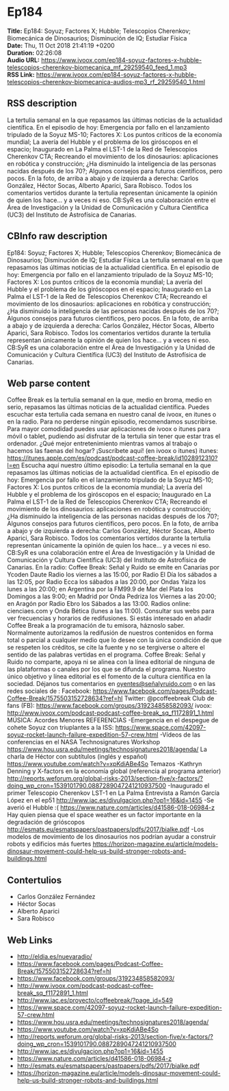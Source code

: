 # Ep184  
**Title:** Ep184: Soyuz; Factores X; Hubble; Telescopios Cherenkov; Biomecánica de Dinosaurios; Disminución de IQ; Estudiar Física  
**Date:** Thu, 11 Oct 2018 21:41:19 +0200  
**Duration:** 02:26:08  
**Audio URL:** https://www.ivoox.com/ep184-soyuz-factores-x-hubble-telescopios-cherenkov-biomecanica_mf_29259540_feed_1.mp3  
**RSS Link:** https://www.ivoox.com/ep184-soyuz-factores-x-hubble-telescopios-cherenkov-biomecanica-audios-mp3_rf_29259540_1.html  

## RSS description
La tertulia semanal en la que repasamos las últimas noticias de la actualidad científica. En el episodio de hoy: Emergencia por fallo en el lanzamiento tripulado de la Soyuz MS-10; Factores X: Los puntos críticos de la economía mundial; La avería del Hubble y el problema de los giróscopos en el espacio; Inaugurado en La Palma el LST-1 de la Red de Telescopios Cherenkov CTA; Recreando el movimiento de los dinosaurios: aplicaciones en robótica y construcción; ¿Ha disminuido la inteligencia de las personas nacidas después de los 70?; Algunos consejos para futuros científicos, pero pocos. En la foto, de arriba a abajo y de izquierda a derecha: Carlos González, Héctor Socas, Alberto Aparici, Sara Robisco. Todos los comentarios vertidos durante la tertulia representan únicamente la opinión de quien los hace… y a veces ni eso. CB:SyR es una colaboración entre el Área de Investigación y la Unidad de Comunicación y Cultura Científica (UC3) del Instituto de Astrofísica de Canarias.

## CBInfo raw description
Ep184: Soyuz; Factores X; Hubble; Telescopios Cherenkov; Biomecánica de Dinosaurios; Disminución de IQ; Estudiar Física
La tertulia semanal en la que repasamos las últimas noticias de la actualidad científica. En el episodio de hoy: Emergencia por fallo en el lanzamiento tripulado de la Soyuz MS-10; Factores X: Los puntos críticos de la economía mundial; La avería del Hubble y el problema de los giróscopos en el espacio; Inaugurado en La Palma el LST-1 de la Red de Telescopios Cherenkov CTA; Recreando el movimiento de los dinosaurios: aplicaciones en robótica y construcción; ¿Ha disminuido la inteligencia de las personas nacidas después de los 70?; Algunos consejos para futuros científicos, pero pocos. En la foto, de arriba a abajo y de izquierda a derecha: Carlos González, Héctor Socas, Alberto Aparici, Sara Robisco. Todos los comentarios vertidos durante la tertulia representan únicamente la opinión de quien los hace… y a veces ni eso. CB:SyR es una colaboración entre el Área de Investigación y la Unidad de Comunicación y Cultura Científica (UC3) del Instituto de Astrofísica de Canarias.


## Web parse content
Coffee Break es la tertulia semanal en la que, medio en broma, medio en serio, repasamos las últimas noticias de la actualidad científica. Puedes escuchar esta tertulia cada semana en nuestro canal de ivoox, en itunes o en la radio. Para no perderse ningún episodio, recomendamos suscribirse. Para mayor comodidad puedes usar aplicaciones de ivoox o itunes para móvil o tablet, pudiendo así disfrutar de la tertulia sin tener que estar tras el ordenador. ¿Qué mejor entretenimiento mientras vamos al trabajo o hacemos las faenas del hogar? ¡Suscríbete aquí! (en ivoox o itunes) itunes: https://itunes.apple.com/es/podcast/podcast-coffee-break/id1028912310?l=en Escucha aquí nuestro último episodio: La tertulia semanal en la que repasamos las últimas noticias de la actualidad científica. En el episodio de hoy: Emergencia por fallo en el lanzamiento tripulado de la Soyuz MS-10; Factores X: Los puntos críticos de la economía mundial; La avería del Hubble y el problema de los giróscopos en el espacio; Inaugurado en La Palma el LST-1 de la Red de Telescopios Cherenkov CTA; Recreando el movimiento de los dinosaurios: aplicaciones en robótica y construcción; ¿Ha disminuido la inteligencia de las personas nacidas después de los 70?; Algunos consejos para futuros científicos, pero pocos. En la foto, de arriba a abajo y de izquierda a derecha: Carlos González, Héctor Socas, Alberto Aparici, Sara Robisco. Todos los comentarios vertidos durante la tertulia representan únicamente la opinión de quien los hace… y a veces ni eso. CB:SyR es una colaboración entre el Área de Investigación y la Unidad de Comunicación y Cultura Científica (UC3) del Instituto de Astrofísica de Canarias. En la radio: Coffee Break: Señal y Ruido se emite en Canarias por Ycoden Daute Radio los viernes a las 15:00, por Radio El Día los sábados a las 12:05, por Radio Ecca los sábados a las 20:00, por Ondas Yaiza los lunes a las 20:00; en Argentina por la FM99.9 de Mar del Plata los Domingos a las 9:00; en Madrid por Onda Pedriza los Viernes a las 20:00; en Aragón por Radio Ebro los Sábados a las 13:00. Radios online: cienciaes.com y Onda Bética (lunes a las 11:00). Consultar sus webs para ver frecuencias y horarios de redifusiones. Si estás interesado en añadir Coffee Break a la programación de tu emisora, háznoslo saber. Normalmente autorizamos la redifusión de nuestros contenidos en forma total o parcial a cualquier medio que lo desee con la única condición de que se respeten los créditos, se cite la fuente y no se tergiverse o altere el sentido de las palabras vertidas en el programa. Coffee Break: Señal y Ruido no comparte, apoya ni se alinea con la línea editorial de ninguna de las plataformas o canales por los que se difunda el programa. Nuestro único objetivo y línea editorial es el fomento de la cultura científica en la sociedad. Déjanos tus comentarios en oyentes@señalyruido.com o en las redes sociales de : Facebook: https://www.facebook.com/pages/Podcast-Coffee-Break/1575503152728634?ref=hl Twitter: @pcoffeebreak Club de fans (FB): https://www.facebook.com/groups/319234858582093/ ivoox: http://www.ivoox.com/podcast-podcast-coffee-break_sq_f1172891_1.html MÚSICA: Acordes Menores REFERENCIAS -Emergencia en el despegue de cohete Soyuz con triuplantes a la ISS: https://www.space.com/42097-soyuz-rocket-launch-failure-expedition-57-crew.html -Vídeos de las conferencias en el NASA Technosignatures Workshop https://www.hou.usra.edu/meetings/technosignatures2018/agenda/ La charla de Héctor con subtítulos (inglés y español) https://www.youtube.com/watch?v=xpKdiABe4So Temazos -Kathryn Denning y X-factors en la economía global (referencia al programa anterior) http://reports.weforum.org/global-risks-2013/section-five/x-factors/?doing_wp_cron=1539101790.0887289047241210937500 -Inaugurado el primer Telescopio Cherenkov LST-1 en La Palma Entrevista a Ramón García López en el ep51 http://www.iac.es/divulgacion.php?op1=16&id=1455 -Se averió el Hubble :( https://www.nature.com/articles/d41586-018-06984-z Hay quien piensa que el space weather es un factor importante en la degradación de grióscopos http://esmats.eu/esmatspapers/pastpapers/pdfs/2017/bialke.pdf -Los modelos de movimiento de los dinosaurios nos podrían ayudar a construir robots y edificios más fuertes https://horizon-magazine.eu/article/models-dinosaur-movement-could-help-us-build-stronger-robots-and-buildings.html

## Contertulios
- Carlos González Fernández
- Héctor Socas
- Alberto Aparici
- Sara Robisco
## Web Links
- http://eldia.es/nuevaradio/
- https://www.facebook.com/pages/Podcast-Coffee-Break/1575503152728634?ref=hl
- https://www.facebook.com/groups/319234858582093/
- http://www.ivoox.com/podcast-podcast-coffee-break_sq_f1172891_1.html
- http://www.iac.es/proyecto/coffeebreak/?page_id=549
- https://www.space.com/42097-soyuz-rocket-launch-failure-expedition-57-crew.html
- https://www.hou.usra.edu/meetings/technosignatures2018/agenda/
- https://www.youtube.com/watch?v=xpKdiABe4So
- http://reports.weforum.org/global-risks-2013/section-five/x-factors/?doing_wp_cron=1539101790.0887289047241210937500
- http://www.iac.es/divulgacion.php?op1=16&id=1455
- https://www.nature.com/articles/d41586-018-06984-z
- http://esmats.eu/esmatspapers/pastpapers/pdfs/2017/bialke.pdf
- https://horizon-magazine.eu/article/models-dinosaur-movement-could-help-us-build-stronger-robots-and-buildings.html
